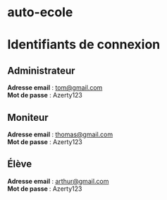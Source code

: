 # auto-ecole

# Identifiants de connexion

Administrateur
--------------
<b>Adresse email</b> : tom@gmail.com<br>
<b>Mot de passe</b> : Azerty123

Moniteur
--------
<b>Adresse email</b> : thomas@gmail.com<br>
<b>Mot de passe</b> : Azerty123

Élève
-----
<b>Adresse email</b> : arthur@gmail.com<br>
<b>Mot de passe </b> : Azerty123
